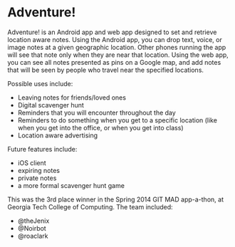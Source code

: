 Adventure!
===================

Adventure! is an Android app and web app designed to set and retrieve location aware notes.  Using the Android app, you can drop text, voice, or image notes at a given geographic location.  Other phones running the app will see that note only when they are near that location.  Using the web app, you can see all notes presented as pins on a Google map, and add notes that will be seen by people who travel near the specified locations.

Possible uses include:
* Leaving notes for friends/loved ones
* Digital scavenger hunt
* Reminders that you will encounter throughout the day
* Reminders to do something when you get to a specific location (like when you get into the office, or when you get into class)
* Location aware advertising

Future features include:
* iOS client
* expiring notes
* private notes
* a more formal scavenger hunt game

This was the 3rd place winner in the Spring 2014 GIT MAD app-a-thon, at Georgia Tech College of Computing.  The team included:
* @theJenix
* @Noirbot
* @roaclark

